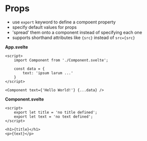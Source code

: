 # Props

- use `export` keyword to define a compoent property
- specify default values for props
- 'spread' them onto a component instead of specifying each one
- supports shorthand attributes like `{src}` instead of `src={src}`

**App.svelte**
```svelte
<script>
	import Component from './Component.svelte';
	
	const data = {
		text: 'ipsum larum ...'
	}
</script>

<Component text={'Hello World!'} {...data} />
```

**Component.svelte**
```svelte
<script>
    export let title = 'no title defined';
    export let text = 'no text defined';
</script>

<h1>{title}</h1>
<p>{text}</p>
```